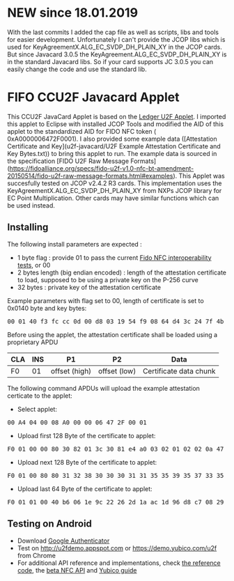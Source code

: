 # NEW since 18.01.2019
With the last commits I added the cap file as well as scripts, libs and tools for easier development. Unfortunately I can't provide the JCOP libs which is used for KeyAgreementX.ALG_EC_SVDP_DH_PLAIN_XY in the JCOP cards. But since Javacard 3.0.5 the  KeyAgreement.ALG_EC_SVDP_DH_PLAIN_XY is in the standard Javacard libs. So if your card supports JC 3.0.5 you can easily change the code and use the standard lib.

# FIFO CCU2F Javacard Applet
This CCU2F JavaCard Applet is based on the [Ledger U2F Applet](https://github.com/LedgerHQ/ledger-u2f-javacard). I imported this applet to Eclipse with installed JCOP Tools and modified the AID of this applet to the standardized AID for FIDO NFC token (	0xA0000006472F0001). I also provided some example data ([Attestation Certificate and Key](u2f-javacard/U2F Example Attestation Certificate and Key Bytes.txt)) to bring this applet to run. The example data is sourced in the specification [FIDO U2F Raw Message Formats] (https://fidoalliance.org/specs/fido-u2f-v1.0-nfc-bt-amendment-20150514/fido-u2f-raw-message-formats.html#examples).
This Applet was succesfully tested on JCOP v2.4.2 R3 cards. This implementation uses the KeyAgreementX.ALG_EC_SVDP_DH_PLAIN_XY from NXPs JCOP library for EC Point Multiplication. Other cards may have similar functions which can be used instead. 

## Installing
The following install parameters are expected : 

  - 1 byte flag : provide 01 to pass the current [Fido NFC interoperability tests](https://github.com/google/u2f-ref-code/tree/master/u2f-tests), or 00 
  - 2 bytes length (big endian encoded) : length of the attestation certificate to load, supposed to be using a private key on the P-256 curve 
  - 32 bytes : private key of the attestation certificate 
  
Example parameters with flag set to 00, length of certificate is set to 0x0140 byte and key bytes:
<pre>
00 01 40 f3 fc cc 0d 00 d8 03 19 54 f9 08 64 d4 3c 24 7f 4b f5 f0 66 5c 6b 50 cc 17 74 9a 27 d1 cf 76 64 
</pre>

Before using the applet, the attestation certificate shall be loaded using a proprietary APDU 

| CLA | INS | P1            | P2           | Data                    |
| --- | --- | ------------- | ------------ | ----------------------- |
| F0  | 01  | offset (high) | offset (low) | Certificate data chunk  | 

The following command APDUs will upload the example attestation certicate to the applet:
  - Select applet:
<pre>
00 A4 04 00 08 A0 00 00 06 47 2F 00 01
</pre>
  - Upload first 128 Byte of the certificate to applet:
<pre>
F0 01 00 00 80 30 82 01 3c 30 81 e4 a0 03 02 01 02 02 0a 47 90 12 80 00 11 55 95 73 52 30 0a 06 08 2a 86 48 ce 3d 04 03 02 30 17 31 15 30 13 06 03 55 04 03 13 0c 47 6e 75 62 62 79 20 50 69 6c 6f 74 30 1e 17 0d 31 32 30 38 31 34 31 38 32 39 33 32 5a 17 0d 31 33 30 38 31 34 31 38 32 39 33 32 5a 30 31 31 2f 30 2d 06 03 55 04 03 13 26 50 69 6c 6f 74 47 6e 75 62 62 79 2d 30 2e 34 2e 31 2d 34 37 39 30
</pre>
  - Upload next 128 Byte of the certificate to applet:
<pre>
F0 01 00 80 80 31 32 38 30 30 30 31 31 35 35 39 35 37 33 35 32 30 59 30 13 06 07 2a 86 48 ce 3d 02 01 06 08 2a 86 48 ce 3d 03 01 07 03 42 00 04 8d 61 7e 65 c9 50 8e 64 bc c5 67 3a c8 2a 67 99 da 3c 14 46 68 2c 25 8c 46 3f ff df 58 df d2 fa 3e 6c 37 8b 53 d7 95 c4 a4 df fb 41 99 ed d7 86 2f 23 ab af 02 03 b4 b8 91 1b a0 56 99 94 e1 01 30 0a 06 08 2a 86 48 ce 3d 04 03 02 03 47 00 30 44 02 20 60 cd
</pre>
  - Upload last 64 Byte of the certificate to applet:
<pre>
F0 01 01 00 40 b6 06 1e 9c 22 26 2d 1a ac 1d 96 d8 c7 08 29 b2 36 65 31 dd a2 68 83 2c b8 36 bc d3 0d fa 02 20 63 1b 14 59 f0 9e 63 30 05 57 22 c8 d8 9b 7f 48 88 3b 90 89 b8 8d 60 d1 d9 79 59 02 b3 04 10 df
</pre>


## Testing on Android 

  - Download [Google Authenticator](https://play.google.com/store/apps/details?id=com.google.android.apps.authenticator2)
  - Test on http://u2fdemo.appspot.com or https://demo.yubico.com/u2f from Chrome
  - For additional API reference and implementations, check [the reference code](https://github.com/google/u2f-ref-code), the [beta NFC API](https://github.com/google/u2f-ref-code/blob/no-extension/u2f-gae-demo/war/js/u2f-api.js) and [Yubico guide](https://www.yubico.com/applications/fido/) 
